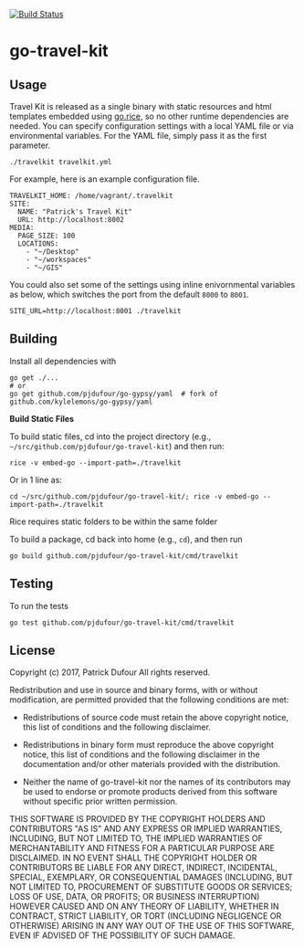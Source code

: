 [![Build Status](https://travis-ci.org/pjdufour/go-extract.svg?branch=master)](https://travis-ci.org/pjdufour/go-extract)

# go-travel-kit

## Usage

Travel Kit is released as a single binary with static resources and html templates embedded using [go.rice](https://github.com/GeertJohan/go.rice), so no other runtime dependencies are needed.  You can specify configuration settings with a local YAML file or via environmental variables.  For the YAML file, simply pass it as the first parameter.

```
./travelkit travelkit.yml
```

For example, here is an example configuration file.

```
TRAVELKIT_HOME: /home/vagrant/.travelkit
SITE:
  NAME: "Patrick's Travel Kit"
  URL: http://localhost:8002
MEDIA:
  PAGE_SIZE: 100
  LOCATIONS:
    - "~/Desktop"
    - "~/workspaces"
    - "~/GIS"

```

You could also set some of the settings using inline enivornmental variables as below, which switches the port from the default `8000` to `8001`.

```
SITE_URL=http://localhost:8001 ./travelkit
```

## Building

Install all dependencies with

```shell
go get ./...
# or
go get github.com/pjdufour/go-gypsy/yaml  # fork of github.com/kylelemons/go-gypsy/yaml
```

**Build Static Files**

To build static files, cd into the project directory (e.g., `~/src/github.com/pjdufour/go-travel-kit`) and then run:

```
rice -v embed-go --import-path=./travelkit
```

Or in 1 line as:

```
cd ~/src/github.com/pjdufour/go-travel-kit/; rice -v embed-go --import-path=./travelkit
```

Rice requires static folders to be within the same folder

To build a package, cd back into home (e.g., `cd`), and then run

```shell
go build github.com/pjdufour/go-travel-kit/cmd/travelkit
```


## Testing

To run the tests

```shell
go test github.com/pjdufour/go-travel-kit/cmd/travelkit
```

## License

Copyright (c) 2017, Patrick Dufour
All rights reserved.

Redistribution and use in source and binary forms, with or without
modification, are permitted provided that the following conditions are met:

* Redistributions of source code must retain the above copyright notice, this
  list of conditions and the following disclaimer.

* Redistributions in binary form must reproduce the above copyright notice,
  this list of conditions and the following disclaimer in the documentation
  and/or other materials provided with the distribution.

* Neither the name of go-travel-kit nor the names of its
  contributors may be used to endorse or promote products derived from
  this software without specific prior written permission.

THIS SOFTWARE IS PROVIDED BY THE COPYRIGHT HOLDERS AND CONTRIBUTORS "AS IS"
AND ANY EXPRESS OR IMPLIED WARRANTIES, INCLUDING, BUT NOT LIMITED TO, THE
IMPLIED WARRANTIES OF MERCHANTABILITY AND FITNESS FOR A PARTICULAR PURPOSE ARE
DISCLAIMED. IN NO EVENT SHALL THE COPYRIGHT HOLDER OR CONTRIBUTORS BE LIABLE
FOR ANY DIRECT, INDIRECT, INCIDENTAL, SPECIAL, EXEMPLARY, OR CONSEQUENTIAL
DAMAGES (INCLUDING, BUT NOT LIMITED TO, PROCUREMENT OF SUBSTITUTE GOODS OR
SERVICES; LOSS OF USE, DATA, OR PROFITS; OR BUSINESS INTERRUPTION) HOWEVER
CAUSED AND ON ANY THEORY OF LIABILITY, WHETHER IN CONTRACT, STRICT LIABILITY,
OR TORT (INCLUDING NEGLIGENCE OR OTHERWISE) ARISING IN ANY WAY OUT OF THE USE
OF THIS SOFTWARE, EVEN IF ADVISED OF THE POSSIBILITY OF SUCH DAMAGE.
